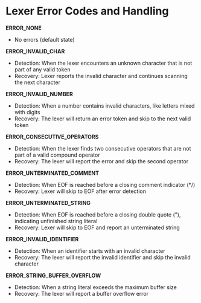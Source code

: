 # Lexer Error Codes and Handling

**ERROR_NONE**
- No errors (default state)

**ERROR_INVALID_CHAR**
- Detection: When the lexer encounters an unknown character that is not part of any valid token
- Recovery: Lexer reports the invalid character and continues scanning the next character

**ERROR_INVALID_NUMBER**
- Detection: When a number contains invalid characters, like letters mixed with digits
- Recovery: The lexer will return an error token and skip to the next valid token

**ERROR_CONSECUTIVE_OPERATORS**
- Detection: When the lexer finds two consecutive operators that are not part of a valid compound operator
- Recovery: The lexer will report the error and skip the second operator

**ERROR_UNTERMINATED_COMMENT**
- Detection: When EOF is reached before a closing comment indicator (*/)
- Recovery: Lexer will skip to EOF after error detection

**ERROR_UNTERMINATED_STRING**
- Detection: When EOF is reached before a closing double quote ("), indicating unfinished string literal
- Recovery: Lexer will skip to EOF and report an unterminated string

**ERROR_INVALID_IDENTIFIER**
- Detection: When an identifier starts with an invalid character
- Recovery: The lexer will report the invalid identifier and skip the invalid character

**ERROR_STRING_BUFFER_OVERFLOW**
- Detection: When a string literal exceeds the maximum buffer size
- Recovery: The lexer will report a buffer overflow error